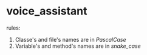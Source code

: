 # voice_assistant

rules:
1) Classe's and file's names are in *PascalCase*
2) Variable's and method's names are in *snake_case*
